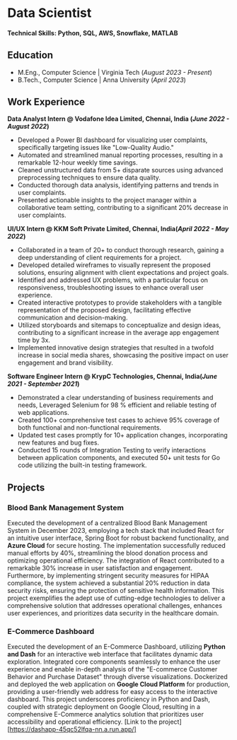 # Data Scientist

#### Technical Skills: Python, SQL, AWS, Snowflake, MATLAB

## Education						       		
-	M.Eng., Computer Science | Virginia Tech  (_August 2023 - Present_)	 			        		
- B.Tech., Computer Science | Anna University  (_April 2023_)

## Work Experience
**Data Analyst Intern @ Vodafone Idea Limited, Chennai, India (_June 2022 - August 2022_)**
- Developed a Power BI dashboard for visualizing user complaints, specifically targeting issues like "Low-Quality Audio."
- Automated and streamlined manual reporting processes, resulting in a remarkable 12-hour weekly time savings.
- Cleaned unstructured data from 5+ disparate sources using advanced preprocessing techniques to ensure data quality.
- Conducted thorough data analysis, identifying patterns and trends in user complaints.
- Presented actionable insights to the project manager within a collaborative team setting, contributing to a significant 20% decrease in user complaints.

**UI/UX Intern @ KKM Soft Private Limited, Chennai, India(_April 2022 - May 2022_)**
- Collaborated in a team of 20+ to conduct thorough research, gaining a deep understanding of client requirements for a project.
- Developed detailed wireframes to visually represent the proposed solutions, ensuring alignment with client expectations and project goals.
- Identified and addressed UX problems, with a particular focus on responsiveness, troubleshooting issues to enhance overall user experience.
- Created interactive prototypes to provide stakeholders with a tangible representation of the proposed design, facilitating effective communication and decision-making.
- Utilized storyboards and sitemaps to conceptualize and design ideas, contributing to a significant increase in the average app engagement time by 3x.
- Implemented innovative design strategies that resulted in a twofold increase in social media shares, showcasing the positive impact on user engagement and brand visibility.

**Software Engineer Intern @ KrypC Technologies, Chennai, India(_June 2021 - September 2021_)**
- Demonstrated a clear understanding of business requirements and needs, Leveraged Selenium for 98 % efficient and reliable testing of web applications.
-  Created 100+ comprehensive test cases to achieve 95% coverage of both functional and non-functional requirements.
-  Updated test cases promptly for 10+ application changes, incorporating new features and bug fixes.
-   Conducted 15 rounds of Integration Testing to verify interactions between application components, and executed 50+ unit tests for Go code utilizing the built-in testing framework.

## Projects
### Blood Bank Management System
Executed the development of a centralized Blood Bank Management System in December 2023, employing a tech stack that included React for an intuitive user interface, Spring Boot for robust backend functionality, and **Azure Cloud** for secure hosting. The implementation successfully reduced manual efforts by 40%, streamlining the blood donation process and optimizing operational efficiency. The integration of React contributed to a remarkable 30% increase in user satisfaction and engagement. Furthermore, by implementing stringent security measures for HIPAA compliance, the system achieved a substantial 20% reduction in data security risks, ensuring the protection of sensitive health information. This project exemplifies the adept use of cutting-edge technologies to deliver a comprehensive solution that addresses operational challenges, enhances user experiences, and prioritizes data security in the healthcare domain.

### E-Commerce Dashboard
Executed the development of an E-Commerce Dashboard, utilizing **Python and Dash** for an interactive web interface that facilitates dynamic data exploration. Integrated core components seamlessly to enhance the user experience and enable in-depth analysis of the "E-commerce Customer Behavior and Purchase Dataset" through diverse visualizations. Dockerized and deployed the web application on **Google Cloud Platform** for production, providing a user-friendly web address for easy access to the interactive dashboard. This project underscores proficiency in Python and Dash, coupled with strategic deployment on Google Cloud, resulting in a comprehensive E-Commerce analytics solution that prioritizes user accessibility and operational efficiency.
[Link to the project][https://dashapp-45qc52lfqa-nn.a.run.app/]






